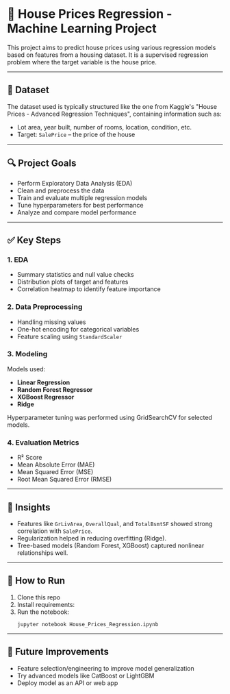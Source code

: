 
# 🏡 House Prices Regression - Machine Learning Project

This project aims to predict house prices using various regression models based on features from a housing dataset. It is a supervised regression problem where the target variable is the house price.

---

## 📁 Dataset

The dataset used is typically structured like the one from Kaggle's "House Prices - Advanced Regression Techniques", containing information such as:

- Lot area, year built, number of rooms, location, condition, etc.
- Target: `SalePrice` – the price of the house

---

## 🔍 Project Goals

- Perform Exploratory Data Analysis (EDA)
- Clean and preprocess the data
- Train and evaluate multiple regression models
- Tune hyperparameters for best performance
- Analyze and compare model performance

---

## ✅ Key Steps

### 1. EDA
- Summary statistics and null value checks
- Distribution plots of target and features
- Correlation heatmap to identify feature importance

### 2. Data Preprocessing
- Handling missing values
- One-hot encoding for categorical variables
- Feature scaling using `StandardScaler`

### 3. Modeling

Models used:
- **Linear Regression**
- **Random Forest Regressor**
- **XGBoost Regressor**
-  **Ridge**

Hyperparameter tuning was performed using GridSearchCV for selected models.

### 4. Evaluation Metrics
- R² Score
- Mean Absolute Error (MAE)
- Mean Squared Error (MSE)
- Root Mean Squared Error (RMSE)

---



## 🧠 Insights

- Features like `GrLivArea`, `OverallQual`, and `TotalBsmtSF` showed strong correlation with `SalePrice`.
- Regularization helped in reducing overfitting (Ridge).
- Tree-based models (Random Forest, XGBoost) captured nonlinear relationships well.

---

## 🚀 How to Run

1. Clone this repo
2. Install requirements:  
3. Run the notebook:
   ```
   jupyter notebook House_Prices_Regression.ipynb
   ```

---

## 📌 Future Improvements

- Feature selection/engineering to improve model generalization
- Try advanced models like CatBoost or LightGBM
- Deploy model as an API or web app
